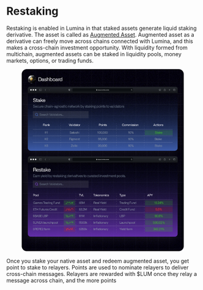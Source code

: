 # Restaking

Restaking is enabled in Lumina in that staked assets generate liquid staking derivative. The asset is called as [Augmented Asset](../design/augmented-assets/). Augmented asset as a derivative can freely move across chains connected with Lumina, and this makes a cross-chain investment opportunity. With liquidity formed from multichain, augmented assets can be staked in liquidity pools, money markets, options, or trading funds.&#x20;

<figure><img src="../.gitbook/assets/dashboard.png" alt=""><figcaption></figcaption></figure>

Once you stake your native asset and redeem augmented asset, you get point to stake to relayers. Points are used to nominate relayers to deliver cross-chain messages. Relayers are rewarded with $LUM once they relay a message across chain, and the more points &#x20;
